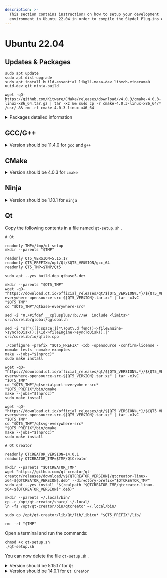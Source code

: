 ```yaml
---
description: >-
  This section contains instructions on how to setup your development
  environment in Ubuntu 22.04 in order to compile the Skydel Plug-ins examples.
---
```


# Ubuntu 22.04

## Updates & Packages

```
sudo apt update
sudo apt dist-upgrade
sudo apt install build-essential libgl1-mesa-dev libxcb-xinerama0 uuid-dev git ninja-build

wget -qO- https://github.com/Kitware/CMake/releases/download/v4.0.3/cmake-4.0.3-linux-x86_64.tar.gz | tar -xz && sudo cp -r cmake-4.0.3-linux-x86_64/* /usr/ && rm -rf cmake-4.0.3-linux-x86_64
```

<details>

<summary>Packages detailed information</summary>

* build-essential -> GCC and G++ 11.4.0
* libgl1-mesa-dev -> OpenGL
* libxcb-xinerama0 -> Qt installer
* uuid-dev -> Skydel remote API
* git -> Source code
* cmake -> Compilation
* ninja-build -> Compilation

</details>

## GCC/G++

<details>

<summary>Version should be 11.4.0 for <code>gcc</code> and <code>g++</code></summary>

```
gcc --version
> gcc (Ubuntu 11.4.0-1ubuntu1~22.04) 11.4.0

g++ --version
> g++ (Ubuntu 11.4.0-1ubuntu1~22.04) 11.4.0
```

</details>

## CMake

<details>

<summary>Version should be 4.0.3 for <code>cmake</code></summary>

```
cmake --version
> cmake version 4.0.3
```

</details>

## Ninja

<details>

<summary>Version should be 1.10.1 for <code>ninja</code></summary>

```
ninja --version
> 1.10.1
```

</details>

## Qt

Copy the following contents in a file named `qt-setup.sh` .

```
# Qt

readonly TMP=/tmp/qt-setup
mkdir --parents "$TMP"

readonly QT5_VERSION=5.15.17
readonly QT5_PREFIX=/opt/Qt/$QT5_VERSION/gcc_64
readonly QT5_TMP=$TMP/Qt5

sudo apt --yes build-dep qtbase5-dev

mkdir --parents "$QT5_TMP"
wget -qO- "https://download.qt.io/official_releases/qt/${QT5_VERSION%.*}/${QT5_VERSION}/submodules/qtbase-everywhere-opensource-src-${QT5_VERSION}.tar.xz" | tar -xJvC "$QT5_TMP"
cd "$QT5_TMP"/qtbase-everywhere-src*

sed -i "0,/#ifdef __cplusplus/!b;//a#  include <limits>" src/corelib/global/qglobal.h

sed -i "s|^\([[:space:]]*\)out\.d_func()->fileEngine->syncToDisk();|\1d->fileEngine->syncToDisk();|" src/corelib/io/qfile.cpp

./configure -prefix "$QT5_PREFIX" -xcb -opensource -confirm-license -nomake tests -nomake examples
make --jobs="$(nproc)"
sudo make install

wget -qO- "https://download.qt.io/official_releases/qt/${QT5_VERSION%.*}/${QT5_VERSION}/submodules/qtserialport-everywhere-opensource-src-${QT5_VERSION}.tar.xz" | tar -xJvC "$QT5_TMP"
cd "$QT5_TMP"/qtserialport-everywhere-src*
"$QT5_PREFIX"/bin/qmake
make --jobs="$(nproc)"
sudo make install

wget -qO- "https://download.qt.io/official_releases/qt/${QT5_VERSION%.*}/${QT5_VERSION}/submodules/qtsvg-everywhere-opensource-src-${QT5_VERSION}.tar.xz" | tar -xJvC "$QT5_TMP"
cd "$QT5_TMP"/qtsvg-everywhere-src*
"$QT5_PREFIX"/bin/qmake
make --jobs="$(nproc)"
sudo make install

# Qt Creator

readonly QTCREATOR_VERSION=14.0.1
readonly QTCREATOR_TMP=$TMP/QtCreator

mkdir --parents "$QTCREATOR_TMP"
wget "https://github.com/qt-creator/qt-creator/releases/download/v${QTCREATOR_VERSION}/qtcreator-linux-x64-${QTCREATOR_VERSION}.deb" --directory-prefix="$QTCREATOR_TMP"
sudo apt --yes install "$(realpath "$QTCREATOR_TMP/qtcreator-linux-x64-${QTCREATOR_VERSION}".deb)"

mkdir --parents ~/.local/bin/
cp -r /opt/qt-creator/share/ ~/.local/
ln -fs /opt/qt-creator/bin/qtcreator ~/.local/bin/

sudo cp /opt/qt-creator/lib/Qt/lib/libicu* "$QT5_PREFIX"/lib/

rm  -rf "$TMP"
```

Open a terminal and run the commands:

```
chmod +x qt-setup.sh
./qt-setup.sh
```

You can now delete the file `qt-setup.sh` .

<details>

<summary>Version should be 5.15.17 for <code>Qt</code></summary>

```
/opt/Qt/5.15.17/gcc_64/bin/qmake --version
> QMake version 3.1
> Using Qt version 5.15.17 in /opt/Qt/5.15.17/gcc_64/lib
```

</details>

<details>

<summary>Version should be 14.0.1 for <code>Qt Creator</code> </summary>

```
/opt/qt-creator/bin/qtcreator --version
> Qt Creator 14.0.1 based on Qt 6.7.2
```

</details>
